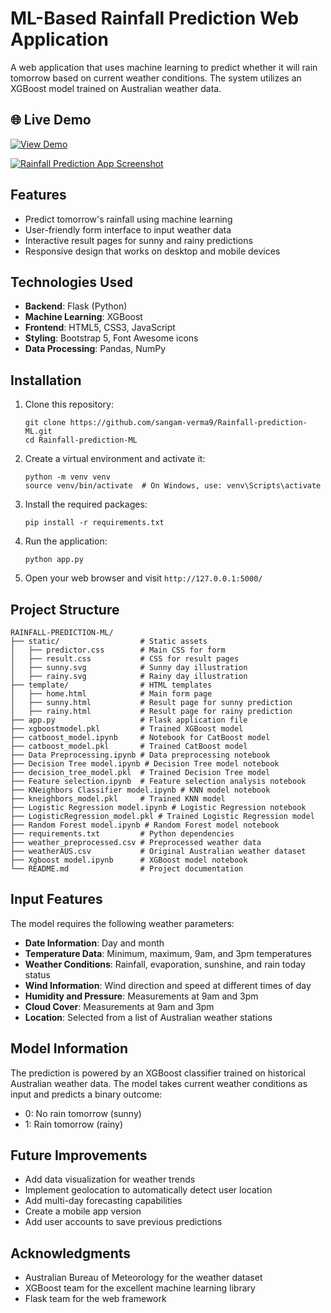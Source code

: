 # ML-Based Rainfall Prediction Web Application

A web application that uses machine learning to predict whether it will rain tomorrow based on current weather conditions. The system utilizes an XGBoost model trained on Australian weather data.

## 🌐 Live Demo

[![View Demo](https://img.shields.io/badge/View-Demo-blue)](https://rainfallpredictor.onrender.com)

<a href="https://rainfallpredictor.onrender.com" target="_blank">
  <img src="https://api.microlink.io/?url=https://rainfallpredictor.onrender.com&screenshot=true&meta=false&embed=screenshot.url" alt="Rainfall Prediction App Screenshot" />
</a>

## Features

- Predict tomorrow's rainfall using machine learning
- User-friendly form interface to input weather data
- Interactive result pages for sunny and rainy predictions
- Responsive design that works on desktop and mobile devices

## Technologies Used

- **Backend**: Flask (Python)
- **Machine Learning**: XGBoost
- **Frontend**: HTML5, CSS3, JavaScript
- **Styling**: Bootstrap 5, Font Awesome icons
- **Data Processing**: Pandas, NumPy

## Installation

1. Clone this repository:
   ```
   git clone https://github.com/sangam-verma9/Rainfall-prediction-ML.git
   cd Rainfall-prediction-ML
   ```

2. Create a virtual environment and activate it:
   ```
   python -m venv venv
   source venv/bin/activate  # On Windows, use: venv\Scripts\activate
   ```

3. Install the required packages:
   ```
   pip install -r requirements.txt
   ```

4. Run the application:
   ```
   python app.py
   ```

5. Open your web browser and visit `http://127.0.0.1:5000/`

## Project Structure

```
RAINFALL-PREDICTION-ML/
├── static/                  # Static assets
│   ├── predictor.css        # Main CSS for form
│   ├── result.css           # CSS for result pages
│   ├── sunny.svg            # Sunny day illustration
│   ├── rainy.svg            # Rainy day illustration
├── template/                # HTML templates
│   ├── home.html            # Main form page
│   ├── sunny.html           # Result page for sunny prediction
│   ├── rainy.html           # Result page for rainy prediction
├── app.py                   # Flask application file
├── xgboostmodel.pkl         # Trained XGBoost model
├── catboost_model.ipynb     # Notebook for CatBoost model
├── catboost_model.pkl       # Trained CatBoost model
├── Data Preprocessing.ipynb # Data preprocessing notebook
├── Decision Tree model.ipynb # Decision Tree model notebook
├── decision_tree_model.pkl  # Trained Decision Tree model
├── Feature selection.ipynb  # Feature selection analysis notebook
├── KNeighbors Classifier model.ipynb # KNN model notebook
├── kneighbors_model.pkl     # Trained KNN model
├── Logistic Regression model.ipynb # Logistic Regression notebook
├── LogisticRegression_model.pkl # Trained Logistic Regression model
├── Random Forest model.ipynb # Random Forest model notebook
├── requirements.txt         # Python dependencies
├── weather_preprocessed.csv # Preprocessed weather data
├── weatherAUS.csv           # Original Australian weather dataset
├── Xgboost model.ipynb      # XGBoost model notebook
└── README.md                # Project documentation

```

## Input Features

The model requires the following weather parameters:

- **Date Information**: Day and month
- **Temperature Data**: Minimum, maximum, 9am, and 3pm temperatures
- **Weather Conditions**: Rainfall, evaporation, sunshine, and rain today status
- **Wind Information**: Wind direction and speed at different times of day
- **Humidity and Pressure**: Measurements at 9am and 3pm
- **Cloud Cover**: Measurements at 9am and 3pm
- **Location**: Selected from a list of Australian weather stations

## Model Information

The prediction is powered by an XGBoost classifier trained on historical Australian weather data. The model takes current weather conditions as input and predicts a binary outcome:
- 0: No rain tomorrow (sunny)
- 1: Rain tomorrow (rainy)

## Future Improvements

- Add data visualization for weather trends
- Implement geolocation to automatically detect user location
- Add multi-day forecasting capabilities
- Create a mobile app version
- Add user accounts to save previous predictions

## Acknowledgments

- Australian Bureau of Meteorology for the weather dataset
- XGBoost team for the excellent machine learning library
- Flask team for the web framework
